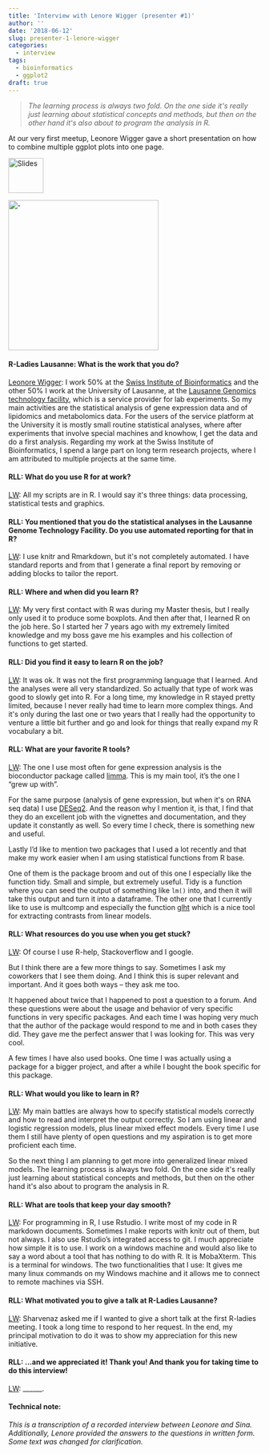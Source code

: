 ```yaml
---
title: 'Interview with Lenore Wigger (presenter #1)'
author: ''
date: '2018-06-12'
slug: presenter-1-lenore-wigger
categories:
  - interview
tags:
  - bioinformatics
  - ggplot2
draft: true
---
```





> *The learning process is always two fold. On the one side it's really just learning about statistical concepts and methods, but then on the other hand it's also about to program the analysis in R.*



At our very first meetup, Leonore Wigger [<i class="far fa-address-card"></i>](https://applicationspub.unil.ch/interpub/noauth/php/Un/UnPers.php?PerNum=1113974&LanCode=37) gave a short presentation on how to combine multiple ggplot plots into one page. 



<a href="https://github.com/rladies/meetup-presentations_lausanne/raw/master/20180201_kickoff/2018-02-01-lightning_multipage_pdf_lw.pdf"><img src="/files/img_slides.png" alt="Slides" height="70" /></a>


<img src="/files/2018-02-01-kickoff/DSC02007 (1).png" alt="-" height="300" />


#### R-Ladies Lausanne: What is the work that you do?

<u>Leonore Wigger</u>: I work 50% at the [Swiss Institute of Bioinformatics](https://sib.swiss/) and the other 50% I work at the University of Lausanne, at the [Lausanne Genomics technology facility](https://www.unil.ch/gtf/en/home.html), which is a service provider for lab experiments. So my main activities are the statistical analysis of gene expression data and of lipidomics and metabolomics data. For the users of the service platform at the University it is mostly small routine statistical analyses, where after experiments that involve special machines and knowhow, I get the data and do a first analysis. Regarding my work at the Swiss Institute of Bioinformatics, I spend a large part on long term research projects, where I am attributed to multiple projects at the same time.

#### RLL: What do you use R for at work?
<u>LW</u>: All my scripts are in R. I would say it's three things: data processing, statistical tests and graphics. 

#### RLL: You mentioned that you do the statistical analyses in the Lausanne Genome Technology Facility. Do you use automated reporting for that in R? 
<u>LW</u>: I use knitr and Rmarkdown, but it's not completely automated. I have standard reports and from that I generate a final report by removing or adding blocks to tailor the report. 

#### RLL: Where and when did you learn R?
<u>LW</u>: My very first contact with R was during my Master thesis, but I really only used it to produce some boxplots. And then after that, I learned R on the job here. So I started her 7 years ago with my extremely limited knowledge and my boss gave me his examples and his collection of functions to get started.

#### RLL: Did you find it easy to learn R on the job?
<u>LW</u>: It was ok. It was not the first programming language that I learned. And the analyses were all very standardized. So actually that type of work was good to slowly get into R. For a long time, my knowledge in R stayed pretty limited, because I never really had time to learn more complex things. And it's only during the last one or two years that I really had the opportunity to venture a little bit further and go and look for things that really expand my R vocabulary a bit.

#### RLL: What are your favorite R tools?
<u>LW</u>: 
The one I use most often for gene expression analysis is the bioconductor package called [limma](https://bioconductor.org/packages/release/bioc/html/limma.html). This is my main tool, it’s the one I “grew up with”.

For the same purpose (analysis of gene expression, but when it's on RNA seq data) I use [DESeq2](https://bioconductor.org/packages/release/bioc/html/DESeq2.html). And the reason why I mention it, is that, I find that they do an excellent job with the vignettes and documentation, and they update it constantly as well. So every time I check, there is something new and useful. 


Lastly I’d like to mention two packages that I used a lot recently and that make my work easier when I am using statistical functions from R base. 

One of them is the package broom and out of this one I especially like the function tidy. Small and simple, but extremely useful. Tidy is a function where you can seed the output of something like `lm()` into, and then it will take this output and turn it into a dataframe. The other one that I currently like to use is multcomp and especially the function [glht]( https://www.rdocumentation.org/packages/multcomp/versions/1.4-7/topics/glht) which is a nice tool for extracting contrasts from linear models.

#### RLL: What resources do you use when you get stuck? 
<u>LW</u>: Of course I use R-help, Stackoverflow and I google. 

But I think there are a few more things to say. Sometimes I ask my coworkers that I see them doing. And I think this is super relevant and important. And it goes both ways – they ask me too. 

It happened about twice that I happened to post a question to a forum. And these questions were about the usage and behavior of very specific functions in very specific packages. And each time I was hoping very much that the author of the package would respond to me and in both cases they did. They gave me the perfect answer that I was looking for. This was very cool. 

A few times I have also used books. One time I was actually using a package for a bigger project, and after a while I bought the book specific for this package.

#### RLL: What would you like to learn in R?
<u>LW</u>: My main battles are always how to specify statistical models correctly and how to read and interpret the output correctly. So I am using linear and logistic regression models, plus linear mixed effect models. Every time I use them I still have plenty of open questions and my aspiration is to get more proficient each time.

So the next thing I am planning to get more into generalized linear mixed models. The learning process is always two fold. On the one side it's really just learning about statistical concepts and methods, but then on the other hand it's also about to program the analysis in R. 

#### RLL: What are tools that keep your day smooth?
<u>LW</u>: For programming in R, I use Rstudio. I write most of my code in R markdown documents. Sometimes I make reports with knitr out of them, but not always. I also use Rstudio’s integrated access to git. I much appreciate how simple it is to use. I work on a windows machine and would also like to say a word about a tool that has nothing to do with R. It is MobaXterm. This is a terminal for windows. The two functionalities that I use: It gives me many linux commands on my Windows machine and it allows me to connect to remote machines via SSH.


#### RLL: What motivated you to give a talk at R-Ladies Lausanne?
<u>LW</u>: Sharvenaz asked me if I wanted to give a short talk at the first R-ladies meeting. I took a long time to respond to her request. In the end, my principal motivation to do it was to show my appreciation for this new initiative.

#### RLL: ...and we appreciated it! Thank you! And thank you for taking time to do this interview!
<u>LW</u>: ______.



#### Technical note:
*This is a transcription of a recorded interview between Leonore and Sina. Additionally, Lenore provided the answers to the questions in written form. Some text was changed for clarification.*
